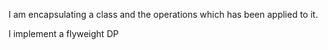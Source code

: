 I am encapsulating a class and the operations which has been applied to it.

I implement a flyweight DP